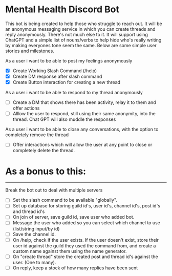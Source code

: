 # Mental Health Discord Bot

This bot is being created to help those who struggle to reach out. It will be an anonymous messaging service in which you can create threads and reply anonymously. There's not much else to it. It will support using ChatGPT and a simple list of nouns/verbs to help hide who's really writing by making everyones tone seem the same. Below are some simple user stories and milestones.

As a user i want to be able to post my feelings anonymously

- [x] Create Working Slash Command (/help)
- [x] Create DM response after slash command
- [x] Create Button interaction for creating a new thread

As a user i want to be able to respond to my thread anonymously

- [ ] Create a DM that shows there has been activity, relay it to them and offer actions
- [ ] Alllow the user to respond, still using their same anonymity, into the thread. Chat GPT will also muddle the responses

As a user i want to be able to close any conversations, with the option to completely remove the thread

- [ ] Offer interactions which will allow the user at any point to close or completely delete the thread.

# As a bonus to this:

---

Break the bot out to deal with multiple servers

- [ ] Set the slash command to be available "globally".
- [ ] Set up database for storing guild id's, user id's, channel id's, post id's and thread id's
- [ ] On join of server, save guild id, save user who added bot.
- [ ] Message the user who added so you can select which channel to use (list/string input/by id)
- [ ] Save the channel id.
- [ ] On /help, check if the user exists. If the user doesn't exist, store their user id against the guild they used the command from, and create a custom name against them using the name generator.
- [ ] On "create thread" store the created post and thread id's against the user. (One to many).
- [ ] On reply, keep a stock of how many replies have been sent
